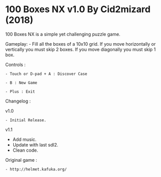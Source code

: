 # 100 Boxes NX v1.0 By Cid2mizard (2018)

100 Boxes NX is a simple yet challenging puzzle game.

Gameplay:
	- Fill all the boxes of a 10x10 grid. If you move horizontally or vertically you must skip 2 boxes. If you move diagonally you must skip 1 box.

Controls :

	- Touch or D-pad + A : Discover Case

	- B : New Game

	- Plus : Exit

Changelog :

v1.0

	- Initial Release.
  
v1.1

  - Add music.
  - Update with last sdl2.
  - Clean code.

Original game :

	- http://helmet.kafuka.org/
